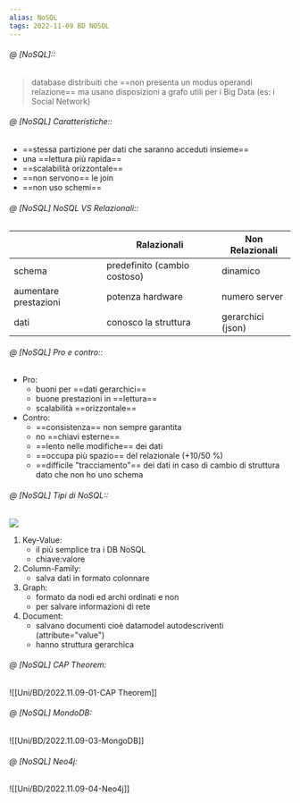 ```yaml
---
alias: NoSQL
tags: 2022-11-09 BD NOSQL
---
```


###### @ [NoSQL]::
> database distribuiti che ==non presenta un modus operandi relazione== ma usano disposizioni a grafo utili per i Big Data (es: i Social Network)
<!--ID: 1670236970895-->


###### @ [NoSQL] Caratteristiche::
- ==stessa partizione per dati che saranno acceduti insieme==
- una ==lettura più rapida==
- ==scalabilità orizzontale==
- ==non servono== le join
- ==non uso schemi==
<!--ID: 1670236970904-->


###### @ [NoSQL] NoSQL VS Relazionali::

||Ralazionali | Non Relazionali|
|---|---|---|
|schema|predefinito (cambio costoso)|dinamico|
|aumentare prestazioni|potenza hardware|numero server|
|dati|conosco la struttura|gerarchici (json)|
<!--ID: 1670236970908-->


###### @ [NoSQL] Pro e contro::
- Pro:
	- buoni per ==dati gerarchici==
	- buone prestazioni in ==lettura==
	- scalabilità ==orizzontale==
- Contro:
	- ==consistenza== non sempre garantita
	- no ==chiavi esterne==
	- ==lento nelle modifiche== dei dati
	- ==occupa più spazio== del relazionale (+10/50 %)
	- ==difficile "tracciamento"== dei dati in caso di cambio di struttura dato che non ho uno schema
<!--ID: 1670236970913-->


###### @ [NoSQL] Tipi di NoSQL::
![](Uni/PASD/img/typenosql.jpeg)
1. Key-Value:
	- il più semplice tra i DB NoSQL
	- chiave:valore
2. Column-Family:
	- salva dati in formato colonnare
3. Graph:
	- formato da nodi ed archi ordinati e non 
	- per salvare informazioni di rete
4. Document:
	- salvano documenti cioè datamodel autodescriventi (attribute="value")
	- hanno struttura gerarchica
<!--ID: 1670236970922-->



###### @ [NoSQL] CAP Theorem:
![[Uni/BD/2022.11.09-01-CAP Theorem]]

###### @ [NoSQL] MondoDB:
![[Uni/BD/2022.11.09-03-MongoDB]]

###### @ [NoSQL] Neo4j:
![[Uni/BD/2022.11.09-04-Neo4j]]